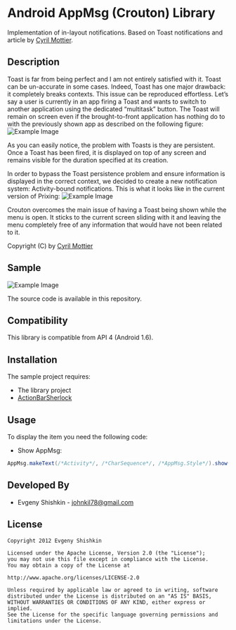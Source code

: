 Android AppMsg (Crouton) Library
==============================

Implementation of in-layout notifications. Based on Toast notifications and article by [Cyril Mottier](http://android.cyrilmottier.com/?p=773).


Description
-----------

Toast is far from being perfect and I am not entirely satisfied with it. 
Toast can be un-accurate in some cases. Indeed, Toast has one major drawback: it completely breaks contexts. 
This issue can be reproduced effortless. Let’s say a user is currently in an app firing a Toast and wants to switch to another application using the dedicated “multitask” button. 
The Toast will remain on screen even if the brought-to-front application has nothing do to with the previously shown app as described on the following figure:
![Example Image][1]

As you can easily notice, the problem with Toasts is they are persistent. 
Once a Toast has been fired, it is displayed on top of any screen and remains visible for the duration specified at its creation.

In order to bypass the Toast persistence problem and ensure information is displayed in the correct context, we decided to create a new notification system: 
Activity-bound notifications. This is what it looks like in the current version of Prixing:
![Example Image][2]

Crouton overcomes the main issue of having a Toast being shown while the menu is open. 
It sticks to the current screen sliding with it and leaving the menu completely free of any information that would have not been related to it.

Copyright (C) by [Cyril Mottier](http://android.cyrilmottier.com/?p=773)

Sample
------

![Example Image][3]

The source code is available in this repository.

Compatibility
-------------

This library is compatible from API 4 (Android 1.6).

Installation
------------

The sample project requires:

* The library project
* [ActionBarSherlock](https://github.com/JakeWharton/ActionBarSherlock)

Usage
-----

To display the item you need the following code:

* Show AppMsg:

``` java
AppMsg.makeText(/*Activity*/, /*CharSequence*/, /*AppMsg.Style*/).show();
```

Developed By
------------
* Evgeny Shishkin - <johnkil78@gmail.com>

License
-------

    Copyright 2012 Evgeny Shishkin
    
    Licensed under the Apache License, Version 2.0 (the "License");
    you may not use this file except in compliance with the License.
    You may obtain a copy of the License at
    
    http://www.apache.org/licenses/LICENSE-2.0
    
    Unless required by applicable law or agreed to in writing, software
    distributed under the License is distributed on an "AS IS" BASIS,
    WITHOUT WARRANTIES OR CONDITIONS OF ANY KIND, either express or implied.
    See the License for the specific language governing permissions and
    limitations under the License.

[1]: http://android.cyrilmottier.com/medias/making_of_prixing/4/toast_user_flow_fail.png
[2]: http://android.cyrilmottier.com/medias/making_of_prixing/4/in_layout_notification_large.png
[3]: http://i46.tinypic.com/21kywit.png